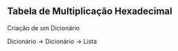 ## Tabela de Multiplicação Hexadecimal 

Criação de um Dicionário

Dicionário -> Dicionário -> Lista